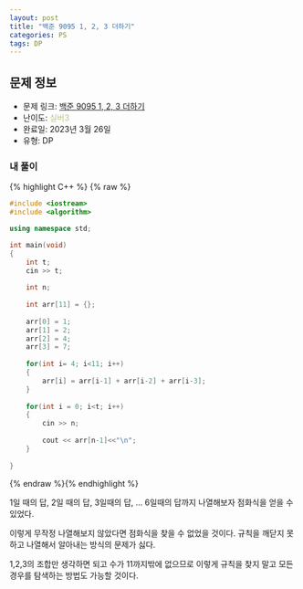 ```yaml
---
layout: post
title: "백준 9095 1, 2, 3 더하기"
categories: PS
tags: DP
---
```


## 문제 정보
- 문제 링크: [백준 9095 1, 2, 3 더하기](https://www.acmicpc.net/problem/9095)
- 난이도: <span style="color:#B5C78A">실버3</span>
- 완료일: 2023년 3월 26일
- 유형: DP

### 내 풀이

{% highlight C++ %} {% raw %}
```C++
#include <iostream>
#include <algorithm>

using namespace std;

int main(void)
{
	int t;
	cin >> t;
	
	int n;
	
	int arr[11] = {};
	
	arr[0] = 1;
	arr[1] = 2;
	arr[2] = 4;
	arr[3] = 7;
	
	for(int i= 4; i<11; i++)
	{
		arr[i] = arr[i-1] + arr[i-2] + arr[i-3];
	}
	
	for(int i = 0; i<t; i++)
	{
		cin >> n;
		
		cout << arr[n-1]<<"\n";
	}
	
}
```
{% endraw %}{% endhighlight %}

1일 때의 답, 2일 때의 답, 3일때의 답, … 6일때의 답까지 나열해보자 점화식을 얻을 수 있었다.

이렇게 무작정 나열해보지 않았다면 점화식을 찾을 수 없었을 것이다. 규칙을 깨닫지 못하고 나열해서 알아내는 방식의 문제가 싫다. 

1,2,3의 조합만 생각하면 되고 수가 11까지밖에 없으므로 이렇게 규칙을 찾지 말고 모든 경우를 탐색하는 방법도 가능할 것이다.
